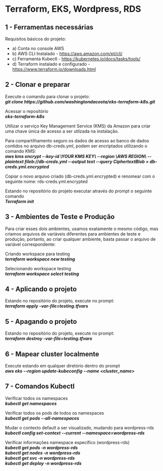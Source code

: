 # Terraform, EKS, Wordpress, RDS

## 1 - Ferramentas necessárias #

Requisitos básicos do projeto:
- a) Conta no console AWS
- b) AWS CLI Instalado - https://aws.amazon.com/pt/cli/
- c) Ferramenta Kubectl - https://kubernetes.io/docs/tasks/tools/
- d) Terraform instalado e configurado - https://www.terraform.io/downloads.html


## 2 - Clonar e preparar #

Execute o comando para clonar o projeto:<br>
_**git clone https://<span></span>github.com/washingtondacosta/eks-terraform-k8s.git**_

Acessar o repositório<br>
_**eks-terraform-k8s**_

Utilizar o serviço Key Management Service (KMS) da Amazon para criar uma chave única de acesso a ser utilzada na instalação.

Para compartilhamento seguro os dados de acesso ao banco de dados contidos no arquivo db-creds.yml, podem ser encriptados utilizando o comando KMS:<br>
_**aws kms encrypt --key-id \YOUR KMS KEY\ --region \AWS REGION\ --plaintext fileb://db-creds.yml --output text --query CiphertextBlob > db-creds.yml.encrypted**_

Copiar o novo arquivo criado (db-creds.yml.encrypted) e renomear com o seguinte nome: rds-creds.yml.encrypted

Estando no repositório do projeto executar através do prompt o seguinte comando<br>
_**Terraform init**_

## 3 - Ambientes de Teste e Produção #

Para criar esses dois ambientes, usamos exatamente o mesmo código, mas criamos arquivos de variáveis ​​diferentes para ambientes de teste e produção, portanto, ao criar qualquer ambiente, basta passar o arquivo de variável correspondente:

Criando workspace para testing<br>
_**terraform workspace new testing**_

Selecionando workspace testing<br>
_**terraform workspace select testing**_

## 4 - Aplicando o projeto #

Estando no repositório do projeto, execute no prompt:<br>
_**terraform apply -var-file=testing.tfvars**_

## 5 - Apagando o projeto #
Estando no repositório do projeto, execute no prompt:<br>
_**terraform destroy -var-file=testing.tfvars**_

## 6 - Mapear cluster localmente #

Execute estando em qualquer diretório dentro do prompt<br>
_**aws eks --region <region-code> update-kubeconfig --name <cluster_name>**_


## 7 - Comandos Kubectl #

Verificar todos os namespaces<br>
_**kubectl get namespaces**_

Verificar todos os pods de todos os namespaces<br>
_**kubectl get pods --all-namespaces**_

Mudar o contexto default a ser visualizado, mudando para wordpress-rds<br>
_**kubectl config set-context --current --namespace=wordpress-rds**_

Verificar informações namespace especifico (wordpress-rds)<br>
_**kubectl get pods -n wordpress-rds**_<br>
_**kubectl get nodes -n wordpress-rds**_<br>
_**kubectl get svc -n wordpress-rds**_<br>
_**kubectl get deploy -n wordpress-rds**_

